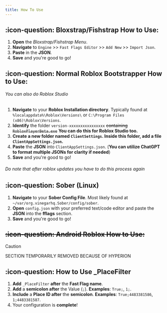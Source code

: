 ```yaml
---
title: How To Use
---
```


## :icon-question: Bloxstrap/Fishstrap How to Use:
1. **Open** the *Bloxstrap/Fishstrap Menu*.
2. **Navigate** to `Engine` >> `Fast Flags Editor` >> `Add New` >> `Import Json`.
3. **Paste** in the **JSON**.
4. **Save** and you're good to go!

## :icon-question: Normal Roblox Bootstrapper How to Use:
###### You can also do Roblox Studio
1. **Navigate** to your **Roblox Installation directory**. Typically found at `%localappdata%\Roblox\Versions\` or `C:\Program Files (x86)\Roblox\Versions`.
2. **Identify** the folder `version-xxxxxxxxxxxxxxxx` ~~containing `RobloxPlayerBeta.exe`~~ **You can do this for Roblox Studio too.**
3. **Create a new folder named `ClientSettings`. Inside this folder, **add** a file `ClientAppSettings.json`.**
4. **Paste** the **JSON** into `ClientAppSettings.json`. (**You can utilize ChatGPT to format multiple JSONs for clarity if needed**)
5. **Save** and you're good to go!
###### Do note that after roblox updates you have to do this process again

## :icon-question: Sober (Linux)
1. **Navigate** to your **Sober Config File**. Most likely found at `~/var/org.vinegarhq.Sober/config/sober`.
2. **Open** `config.json` with your preferred text/code editor and paste the **JSON** into the **fflags** section.
3. **Save** and you're good to go!

## ~~:icon-question: Android Roblox How to Use:~~
> [!CAUTION]
> SECTION TEMPORARILY REMOVED BECAUSE OF HYPERION

## :icon-question: How to Use _PlaceFilter
1. **Add** `_PlaceFilter` **after** the **Fast Flag name**.
2. **Add** a **semicolon after** the Value (`;`). **Examples**: `True;`, `1;`.
3. **Include** a **Place ID after** the **semicolon**. **Examples**: `True;4483381586`, `1;4483381587`.
4. Your configuration is **complete**!